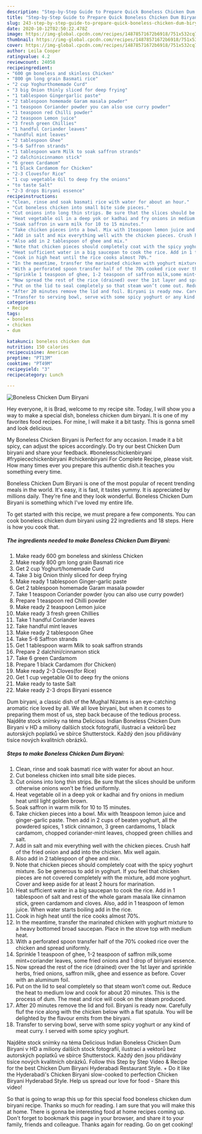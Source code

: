 ```yaml
---
description: "Step-by-Step Guide to Prepare Quick Boneless Chicken Dum Biryani"
title: "Step-by-Step Guide to Prepare Quick Boneless Chicken Dum Biryani"
slug: 243-step-by-step-guide-to-prepare-quick-boneless-chicken-dum-biryani
date: 2020-10-12T02:50:22.478Z
image: https://img-global.cpcdn.com/recipes/14878571672b6918/751x532cq70/boneless-chicken-dum-biryani-recipe-main-photo.jpg
thumbnail: https://img-global.cpcdn.com/recipes/14878571672b6918/751x532cq70/boneless-chicken-dum-biryani-recipe-main-photo.jpg
cover: https://img-global.cpcdn.com/recipes/14878571672b6918/751x532cq70/boneless-chicken-dum-biryani-recipe-main-photo.jpg
author: Leila Cooper
ratingvalue: 4.2
reviewcount: 24058
recipeingredient:
- "600 gm boneless and skinless Chicken"
- "800 gm long grain Basmati rice"
- "2 cup Yoghurthomemade Curd"
- "3 big Onion thinly sliced for deep frying"
- "1 tablespoon Gingergarlic paste"
- "2 tablespoon homemade Garam masala powder"
- "1 teaspoon Coriander powder you can also use curry powder"
- "1 teaspoon red Chilli powder"
- "2 teaspoon Lemon juice"
- "3 fresh green Chillies"
- "1 handful Coriander leaves"
- "handful mint leaves"
- "2 tablespoon Ghee"
- "5-6 Saffron strands"
- "1 tablespoon warm Milk to soak saffron strands"
- "2 dalchinicinnamon stick"
- "6 green Cardamom"
- "1 black Cardamom for Chicken"
- "2-3 Clovesfor Rice"
- "1 cup vegetable Oil to deep fry the onions"
- "to taste Salt"
- "2-3 drops Biryani essence"
recipeinstructions:
- "Clean, rinse and soak basmati rice with water for about an hour."
- "Cut boneless chicken into small bite side pieces."
- "Cut onions into long thin strips. Be sure that the slices should be uniform otherwise onions won’t be fried uniformly."
- "Heat vegetable oil in a deep yok or kadhai and fry onions in medium heat until light golden brown."
- "Soak saffron in warm milk for 10 to 15 minutes."
- "Take chicken pieces into a bowl. Mix with 1teaspoon lemon juice and ginger-garlic paste. Then add in 2 cups of beaten yoghurt, all the powdered spices, 1 stick cinnamon, 3 green cardamoms, 1 black cardamom, chopped coriander-mint leaves, chopped green chillies and salt."
- "Add in salt and mix everything well with the chicken pieces. Crush half of the fried onion and add into the chicken. Mix well again."
- "Also add in 2 tablespoon of ghee and mix."
- "Note that chicken pieces should completely coat with the spicy yoghurt mixture. So be generous to add in yoghurt. If you feel that chicken pieces are not covered completely with the mixture, add more yoghurt. Cover and keep aside for at least 2 hours for marination."
- "Heat sufficient water in a big saucepan to cook the rice. Add in 1 tablespoon of salt and rest of the whole garam masala like cinnamon stick, green cardamom and cloves. Also, add in 1 teaspoon of lemon juice. When water starts boiling add in the rice."
- "Cook in high heat until the rice cooks almost 70%."
- "In the meantime, transfer the marinated chicken with yoghurt mixture to a heavy bottomed broad saucepan. Place in the stove top with medium heat."
- "With a perforated spoon transfer half of the 70% cooked rice over the chicken and spread uniformly."
- "Sprinkle 1 teaspoon of ghee, 1-2 teaspoon of saffron milk,some mint+coriander leaves, some fried onions and 1 drop of biriyani essence."
- "Now spread the rest of the rice (drained) over the 1st layer and sprinkle herbs, fried onions, saffron milk, ghee and essence as before. Cover with an aluminum foil."
- "Put on the lid to seal completely so that steam won’t come out. Reduce the heat to medium low and cook for about 20 minutes. This is the process of dum. The meat and rice will cook on the steam produced."
- "After 20 minutes remove the lid and foil. Biryani is ready now. Carefully fluf the rice along with the chicken below with a flat spatula. You will be delighted by the flavour emits from the biryani."
- "Transfer to serving bowl, serve with some spicy yoghurt or any kind of meat curry. I served with some spicy yoghurt."
categories:
- Recipe
tags:
- boneless
- chicken
- dum

katakunci: boneless chicken dum 
nutrition: 150 calories
recipecuisine: American
preptime: "PT13M"
cooktime: "PT49M"
recipeyield: "3"
recipecategory: Lunch

---
```



![Boneless Chicken Dum Biryani](https://img-global.cpcdn.com/recipes/14878571672b6918/751x532cq70/boneless-chicken-dum-biryani-recipe-main-photo.jpg)

Hey everyone, it is Brad, welcome to my recipe site. Today, I will show you a way to make a special dish, boneless chicken dum biryani. It is one of my favorites food recipes. For mine, I will make it a bit tasty. This is gonna smell and look delicious.

My Boneless Chicken Biryani is Perfect for any occasion. I made it a bit spicy, can adjust the spices accordingly. Do try our best Chicken Dum biryani and share your feedback. #bonelesschickenbiryani #frypiecechickenbiryani #chickenbiryani For Complete Recipe, please visit. How many times ever you prepare this authentic dish.it teaches you something every time.

Boneless Chicken Dum Biryani is one of the most popular of recent trending meals in the world. It's easy, it is fast, it tastes yummy. It is appreciated by millions daily. They're fine and they look wonderful. Boneless Chicken Dum Biryani is something which I've loved my entire life.


To get started with this recipe, we must prepare a few components. You can cook boneless chicken dum biryani using 22 ingredients and 18 steps. Here is how you cook that.

<!--inarticleads1-->

##### The ingredients needed to make Boneless Chicken Dum Biryani:

1. Make ready 600 gm boneless and skinless Chicken
1. Make ready 800 gm long grain Basmati rice
1. Get 2 cup Yoghurt/homemade Curd
1. Take 3 big Onion thinly sliced for deep frying
1. Make ready 1 tablespoon Ginger-garlic paste
1. Get 2 tablespoon homemade Garam masala powder
1. Take 1 teaspoon Coriander powder (you can also use curry powder)
1. Prepare 1 teaspoon red Chilli powder
1. Make ready 2 teaspoon Lemon juice
1. Make ready 3 fresh green Chillies
1. Take 1 handful Coriander leaves
1. Take handful mint leaves
1. Make ready 2 tablespoon Ghee
1. Take 5-6 Saffron strands
1. Get 1 tablespoon warm Milk to soak saffron strands
1. Prepare 2 dalchini/cinnamon stick
1. Take 6 green Cardamom
1. Prepare 1 black Cardamom (for Chicken)
1. Make ready 2-3 Cloves(for Rice)
1. Get 1 cup vegetable Oil to deep fry the onions
1. Make ready to taste Salt
1. Make ready 2-3 drops Biryani essence


Dum biryani, a classic dish of the Mughal Nizams is an eye-catching aromatic rice loved by all. We all love biryani, but when it comes to preparing them most of us, step back because of the tedious process. Najděte stock snímky na téma Delicious Indian Boneless Chicken Dum Biryani v HD a miliony dalších stock fotografií, ilustrací a vektorů bez autorských poplatků ve sbírce Shutterstock. Každý den jsou přidávány tisíce nových kvalitních obrázků. 

<!--inarticleads2-->

##### Steps to make Boneless Chicken Dum Biryani:

1. Clean, rinse and soak basmati rice with water for about an hour.
1. Cut boneless chicken into small bite side pieces.
1. Cut onions into long thin strips. Be sure that the slices should be uniform otherwise onions won’t be fried uniformly.
1. Heat vegetable oil in a deep yok or kadhai and fry onions in medium heat until light golden brown.
1. Soak saffron in warm milk for 10 to 15 minutes.
1. Take chicken pieces into a bowl. Mix with 1teaspoon lemon juice and ginger-garlic paste. Then add in 2 cups of beaten yoghurt, all the powdered spices, 1 stick cinnamon, 3 green cardamoms, 1 black cardamom, chopped coriander-mint leaves, chopped green chillies and salt.
1. Add in salt and mix everything well with the chicken pieces. Crush half of the fried onion and add into the chicken. Mix well again.
1. Also add in 2 tablespoon of ghee and mix.
1. Note that chicken pieces should completely coat with the spicy yoghurt mixture. So be generous to add in yoghurt. If you feel that chicken pieces are not covered completely with the mixture, add more yoghurt. Cover and keep aside for at least 2 hours for marination.
1. Heat sufficient water in a big saucepan to cook the rice. Add in 1 tablespoon of salt and rest of the whole garam masala like cinnamon stick, green cardamom and cloves. Also, add in 1 teaspoon of lemon juice. When water starts boiling add in the rice.
1. Cook in high heat until the rice cooks almost 70%.
1. In the meantime, transfer the marinated chicken with yoghurt mixture to a heavy bottomed broad saucepan. Place in the stove top with medium heat.
1. With a perforated spoon transfer half of the 70% cooked rice over the chicken and spread uniformly.
1. Sprinkle 1 teaspoon of ghee, 1-2 teaspoon of saffron milk,some mint+coriander leaves, some fried onions and 1 drop of biriyani essence.
1. Now spread the rest of the rice (drained) over the 1st layer and sprinkle herbs, fried onions, saffron milk, ghee and essence as before. Cover with an aluminum foil.
1. Put on the lid to seal completely so that steam won’t come out. Reduce the heat to medium low and cook for about 20 minutes. This is the process of dum. The meat and rice will cook on the steam produced.
1. After 20 minutes remove the lid and foil. Biryani is ready now. Carefully fluf the rice along with the chicken below with a flat spatula. You will be delighted by the flavour emits from the biryani.
1. Transfer to serving bowl, serve with some spicy yoghurt or any kind of meat curry. I served with some spicy yoghurt.


Najděte stock snímky na téma Delicious Indian Boneless Chicken Dum Biryani v HD a miliony dalších stock fotografií, ilustrací a vektorů bez autorských poplatků ve sbírce Shutterstock. Každý den jsou přidávány tisíce nových kvalitních obrázků. Follow this Step by Step Video &amp; Recipe for the best Chicken Dum Biryani Hyderabadi Restaurant Style. + Do it like the Hyderabadi&#39;s Chicken Biryani slow-cooked to perfection Chicken Biryani Hyderabad Style. Help us spread our love for food - Share this video! 

So that is going to wrap this up for this special food boneless chicken dum biryani recipe. Thanks so much for reading. I am sure that you will make this at home. There is gonna be interesting food at home recipes coming up. Don't forget to bookmark this page in your browser, and share it to your family, friends and colleague. Thanks again for reading. Go on get cooking!
